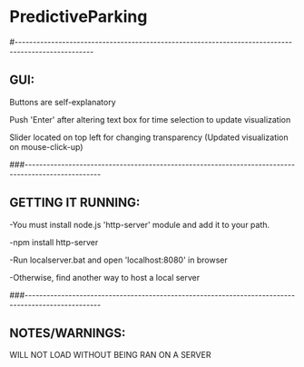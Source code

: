 # PredictiveParking

#---------------------------------------------------------------------------------------------------

##  **GUI:**

Buttons are self-explanatory

Push 'Enter' after altering text box for time selection to update visualization

Slider located on top left for changing transparency (Updated visualization on mouse-click-up)

###---------------------------------------------------------------------------------------------------

##  **GETTING IT RUNNING:**

-You must install node.js 'http-server' module and add it to your path.

-npm install http-server

-Run localserver.bat and open 'localhost:8080' in browser

-Otherwise, find another way to host a local server

###---------------------------------------------------------------------------------------------------

##  **NOTES/WARNINGS:**

WILL NOT LOAD WITHOUT BEING RAN ON A SERVER

